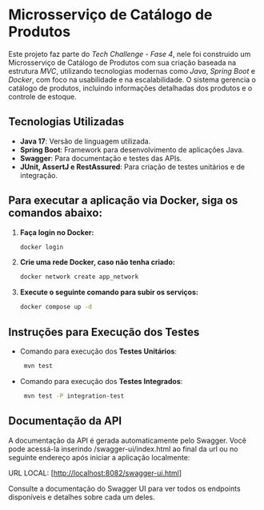 #  Microsserviço de Catálogo de Produtos

Este projeto faz parte do *Tech Challenge - Fase 4*, nele foi construido um Microsserviço de Catálogo de Produtos com sua criação baseada na estrutura *MVC*, utilizando tecnologias modernas como *Java*, *Spring Boot* e *Docker*, com foco na usabilidade e na escalabilidade. O sistema gerencia o catálogo de produtos, incluindo informações detalhadas dos produtos e o controle de estoque.

## Tecnologias Utilizadas

- **Java 17**: Versão de linguagem utilizada.
- **Spring Boot**: Framework para desenvolvimento de aplicações Java.
- **Swagger**: Para documentação e testes das APIs.
- **JUnit, AssertJ e RestAssured**: Para criação de testes unitários e de integração.

## Para executar a aplicação via Docker, siga os comandos abaixo:

1. **Faça login no Docker:**
   ```bash
   docker login
    ```
2. **Crie uma rede Docker, caso não tenha criado:**
     ```bash
    docker network create app_network
    ```
3. **Execute o seguinte comando para subir os serviços:**
     ```bash
    docker compose up -d
    ```
## Instruções para Execução dos Testes

- Comando para execução dos **Testes Unitários**:
   ```bash
    mvn test
    ```
- Comando para execução dos **Testes Integrados**:
   ```bash
    mvn test -P integration-test
    ```

## Documentação da API

A documentação da API é gerada automaticamente pelo Swagger. Você pode acessá-la inserindo /swagger-ui/index.html ao final da url ou no seguinte endereço após iniciar a aplicação localmente:

URL LOCAL: [[http://localhost:8082/swagger-ui.html](http://localhost:8082/swagger-ui.html)]

Consulte a documentação do Swagger UI para ver todos os endpoints disponíveis e detalhes sobre cada um deles.
